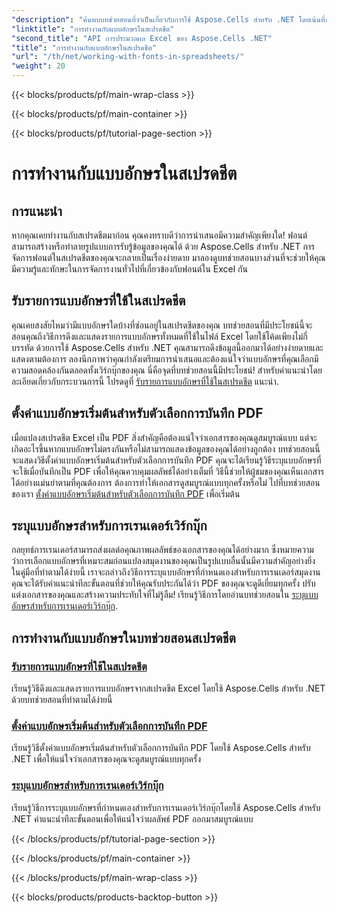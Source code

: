 ```yaml
---
"description": "ค้นพบบทช่วยสอนที่จำเป็นเกี่ยวกับการใช้ Aspose.Cells สำหรับ .NET โดยเน้นที่การจัดการแบบอักษรในสเปรดชีตและการรับรองการนำเสนอเอกสารที่เหมาะสมที่สุด"
"linktitle": "การทำงานกับแบบอักษรในสเปรดชีต"
"second_title": "API การประมวลผล Excel ของ Aspose.Cells .NET"
"title": "การทำงานกับแบบอักษรในสเปรดชีต"
"url": "/th/net/working-with-fonts-in-spreadsheets/"
"weight": 20
---
```


{{< blocks/products/pf/main-wrap-class >}}

{{< blocks/products/pf/main-container >}}

{{< blocks/products/pf/tutorial-page-section >}}

# การทำงานกับแบบอักษรในสเปรดชีต

## การแนะนำ

หากคุณเคยทำงานกับสเปรดชีตมาก่อน คุณคงทราบดีว่าการนำเสนอมีความสำคัญเพียงใด! ฟอนต์สามารถสร้างหรือทำลายรูปแบบการรับรู้ข้อมูลของคุณได้ ด้วย Aspose.Cells สำหรับ .NET การจัดการฟอนต์ในสเปรดชีตของคุณจะกลายเป็นเรื่องง่ายดาย มาลองดูบทช่วยสอนบางส่วนที่จะช่วยให้คุณมีความรู้และทักษะในการจัดการงานทั่วไปที่เกี่ยวข้องกับฟอนต์ใน Excel กัน

## รับรายการแบบอักษรที่ใช้ในสเปรดชีต

คุณเคยสงสัยไหมว่ามีแบบอักษรใดบ้างที่ซ่อนอยู่ในสเปรดชีตของคุณ บทช่วยสอนที่มีประโยชน์นี้จะสอนคุณถึงวิธีการดึงและแสดงรายการแบบอักษรทั้งหมดที่ใช้ในไฟล์ Excel โดยใช้โค้ดเพียงไม่กี่บรรทัด ด้วยการใช้ Aspose.Cells สำหรับ .NET คุณสามารถดึงข้อมูลนี้ออกมาได้อย่างง่ายดายและแสดงตามต้องการ ลองนึกภาพว่าคุณกำลังเตรียมการนำเสนอและต้องแน่ใจว่าแบบอักษรที่คุณเลือกมีความสอดคล้องกันตลอดทั้งเวิร์กบุ๊กของคุณ นี่คือจุดที่บทช่วยสอนนี้มีประโยชน์! สำหรับคำแนะนำโดยละเอียดเกี่ยวกับกระบวนการนี้ โปรดดูที่ [รับรายการแบบอักษรที่ใช้ในสเปรดชีต](./get-list-of-fonts-used-in-spreadsheet/) แนะนำ.

## ตั้งค่าแบบอักษรเริ่มต้นสำหรับตัวเลือกการบันทึก PDF

เมื่อแปลงสเปรดชีต Excel เป็น PDF สิ่งสำคัญคือต้องแน่ใจว่าเอกสารของคุณดูสมบูรณ์แบบ แต่จะเกิดอะไรขึ้นหากแบบอักษรไม่ตรงกันหรือไม่สามารถแสดงข้อมูลของคุณได้อย่างถูกต้อง บทช่วยสอนนี้จะแสดงวิธีตั้งค่าแบบอักษรเริ่มต้นสำหรับตัวเลือกการบันทึก PDF คุณจะได้เรียนรู้วิธีระบุแบบอักษรที่จะใช้เมื่อบันทึกเป็น PDF เพื่อให้คุณควบคุมผลลัพธ์ได้อย่างเต็มที่ วิธีนี้ช่วยให้ผู้ชมของคุณเห็นเอกสารได้อย่างแม่นยำตามที่คุณต้องการ ต้องการทำให้เอกสารดูสมบูรณ์แบบทุกครั้งหรือไม่ ไปที่บทช่วยสอนของเรา [ตั้งค่าแบบอักษรเริ่มต้นสำหรับตัวเลือกการบันทึก PDF](./set-default-font-for-pdf-save-options/) เพื่อเริ่มต้น

## ระบุแบบอักษรสำหรับการเรนเดอร์เวิร์กบุ๊ก

กลยุทธ์การเรนเดอร์สามารถส่งผลต่อคุณภาพผลลัพธ์ของเอกสารของคุณได้อย่างมาก ซึ่งหมายความว่าการเลือกแบบอักษรที่เหมาะสมก่อนแปลงสมุดงานของคุณเป็นรูปแบบอื่นนั้นมีความสำคัญอย่างยิ่ง ในคู่มือที่ทำตามได้ง่ายนี้ เราจะกล่าวถึงวิธีการระบุแบบอักษรที่กำหนดเองสำหรับการเรนเดอร์สมุดงาน คุณจะได้รับคำแนะนำทีละขั้นตอนที่ช่วยให้คุณรับประกันได้ว่า PDF ของคุณจะดูดีเยี่ยมทุกครั้ง ปรับแต่งเอกสารของคุณและสร้างความประทับใจที่ไม่รู้ลืม! เรียนรู้วิธีการโดยอ่านบทช่วยสอนใน [ระบุแบบอักษรสำหรับการเรนเดอร์เวิร์กบุ๊ก](./specify-fonts-for-workbook-rendering/).

## การทำงานกับแบบอักษรในบทช่วยสอนสเปรดชีต
### [รับรายการแบบอักษรที่ใช้ในสเปรดชีต](./get-list-of-fonts-used-in-spreadsheet/)
เรียนรู้วิธีดึงและแสดงรายการแบบอักษรจากสเปรดชีต Excel โดยใช้ Aspose.Cells สำหรับ .NET ด้วยบทช่วยสอนที่ทำตามได้ง่ายนี้
### [ตั้งค่าแบบอักษรเริ่มต้นสำหรับตัวเลือกการบันทึก PDF](./set-default-font-for-pdf-save-options/)
เรียนรู้วิธีตั้งค่าแบบอักษรเริ่มต้นสำหรับตัวเลือกการบันทึก PDF โดยใช้ Aspose.Cells สำหรับ .NET เพื่อให้แน่ใจว่าเอกสารของคุณจะดูสมบูรณ์แบบทุกครั้ง
### [ระบุแบบอักษรสำหรับการเรนเดอร์เวิร์กบุ๊ก](./specify-fonts-for-workbook-rendering/)
เรียนรู้วิธีการระบุแบบอักษรที่กำหนดเองสำหรับการเรนเดอร์เวิร์กบุ๊กโดยใช้ Aspose.Cells สำหรับ .NET คำแนะนำทีละขั้นตอนเพื่อให้แน่ใจว่าผลลัพธ์ PDF ออกมาสมบูรณ์แบบ

{{< /blocks/products/pf/tutorial-page-section >}}

{{< /blocks/products/pf/main-container >}}

{{< /blocks/products/pf/main-wrap-class >}}

{{< blocks/products/products-backtop-button >}}